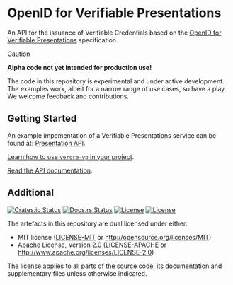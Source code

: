 # OpenID for Verifiable Presentations

An API for the issuance of Verifiable Credentials based on the [OpenID for Verifiable Presentations] specification.

> [!CAUTION]
>
> **Alpha code not yet intended for production use!**
>
> The code in this repository is experimental and under active development. The examples work, albeit for a narrow range of use cases, so have a play. We welcome feedback and contributions.

## Getting Started

An example impementation of a Verifiable Presentations service can be found at: [Presentation API](./vercre-vp/examples/http).

[Learn how to use `vercre-vp` in your project](https://vercre.io/presentation).

[Read the API documentation](https://docs.rs/vercre-vp).

## Additional

[![Crates.io Status](https://img.shields.io/crates/v/vercre-vp.svg)](https://crates.io/crates/vercre-vci)
[![Docs.rs Status](https://docs.rs/vercre-vp/badge.svg)](https://docs.rs/vercre-vp/)
[![License](https://img.shields.io/badge/license-MIT-blue.svg)](./LICENSE-MIT)
[![License](https://img.shields.io/badge/license-Apache-blue.svg)](./LICENSE-APACHE)

<!-- The [changelog][CHANGES] is used to record a summary of changes between releases. A more granular
record of changes can be found in the commit history. -->

The artefacts in this repository are dual licensed under either:

- MIT license ([LICENSE-MIT] or <http://opensource.org/licenses/MIT>)
- Apache License, Version 2.0 ([LICENSE-APACHE] or <http://www.apache.org/licenses/LICENSE-2.0>)

The license applies to all parts of the source code, its documentation and supplementary files
unless otherwise indicated.

[OpenID for Verifiable Presentations]: <https://openid.net/specs/openid-4-verifiable-presentations-1_0.html>
[LICENSE-MIT]: LICENSE-MIT
[LICENSE-APACHE]: LICENSE-APACHE
<!-- [CHANGES]: CHANGELOG.md -->
